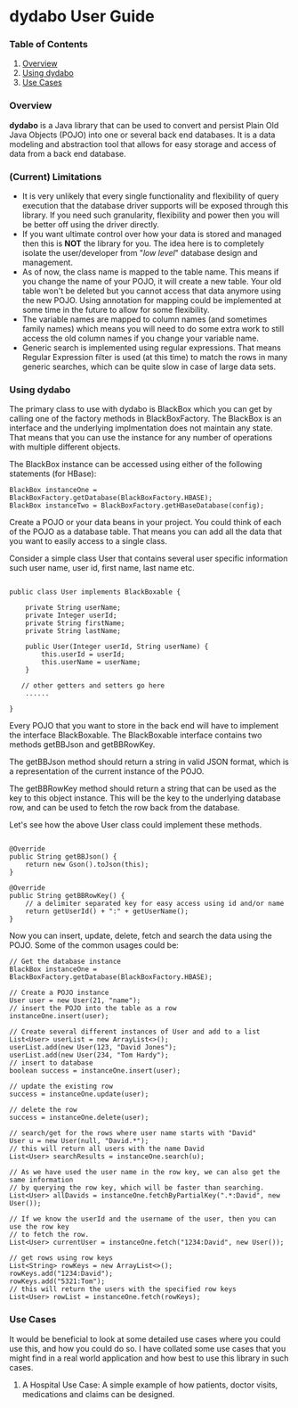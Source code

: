 # dydabo User Guide

### Table of Contents

 1. [Overview](#overview)
 2. [Using dydabo](#usingdydabo)
 3. [Use Cases](#usecases)

### Overview <a name="overview"></a>

**dydabo** is a Java library that can be used to convert and persist Plain Old Java Objects (POJO) into one or several back end databases. It is a data modeling and abstraction tool that allows for easy storage and access of data from a back end database.

### (Current) Limitations

* It is very unlikely that every single functionality and flexibility of query execution that the database driver supports will be exposed through this library. If you need such granularity, flexibility and power then you will be better off using the driver directly.
* If you want ultimate control over how your data is stored and managed then this is **NOT** the library for you. The idea here is to completely isolate the user/developer from "*low level*" database design and management.
* As of now, the class name is mapped to the table name. This means if you change the name of your POJO, it will create a new table. Your old table won't be deleted but you cannot access that data anymore using the new POJO. Using annotation for mapping could be implemented at some time in the future to allow for some flexibility.
* The variable names are mapped to column names (and sometimes family names) which means you will need to do some extra work to still access the old column names if you change your variable name.
* Generic search is implemented using regular expressions. That means Regular Expression filter is used (at this time) to match the rows in many generic searches, which can be quite slow in case of large data sets. 

### Using dydabo <a name="usingdydabo"></a>

The primary class to use with dydabo is BlackBox which you can get by calling one of the factory methods in BlackBoxFactory. The BlackBox is an interface and the underlying implmentation does not maintain any state. That means that you can use the instance for any number of operations with multiple different objects.

The BlackBox instance can be accessed using either of the following statements (for HBase):

`````
BlackBox instanceOne = BlackBoxFactory.getDatabase(BlackBoxFactory.HBASE);
BlackBox instanceTwo = BlackBoxFactory.getHBaseDatabase(config);
`````

Create a POJO or your data beans in your project. You could think of each of the POJO as a database table. That means you can add all the data that you want to easily access to  a single class. 

Consider a simple class User that contains several user specific information such user name, user id, first name, last name etc.

`````

public class User implements BlackBoxable {

	private String userName;
	private Integer userId;
	private String firstName;
	private String lastName;

	public User(Integer userId, String userName) {
		this.userId = userId;
		this.userName = userName;
	}

   // other getters and setters go here
    ......

}

``````

Every POJO that you want to store in the back end will have to implement the interface BlackBoxable. The BlackBoxable interface contains two methods getBBJson and getBBRowKey. 

The getBBJson method should return a string in valid JSON format, which is a representation of the current instance of the POJO. 

The getBBRowKey method should return a string that can be used as the key to this object instance. This will be the key to the underlying database row, and can be used to fetch the row back from the database.

Let's see how the above User class could implement these methods. 

````

@Override
public String getBBJson() {
	return new Gson().toJson(this);
}

@Override
public String getBBRowKey() {
	// a delimiter separated key for easy access using id and/or name
	return getUserId() + ":" + getUserName();
}

````

Now you can insert, update, delete, fetch and search the data using the POJO. Some of the common usages could be:

````````
// Get the database instance 
BlackBox instanceOne = BlackBoxFactory.getDatabase(BlackBoxFactory.HBASE);

// Create a POJO instance
User user = new User(21, "name");
// insert the POJO into the table as a row
instanceOne.insert(user);

// Create several different instances of User and add to a list
List<User> userList = new ArrayList<>();
userList.add(new User(123, "David Jones");
userList.add(new User(234, "Tom Hardy");
// insert to database
boolean success = instanceOne.insert(user);

// update the existing row
success = instanceOne.update(user);

// delete the row
success = instanceOne.delete(user);

// search/get for the rows where user name starts with "David" 
User u = new User(null, "David.*");
// this will return all users with the name David
List<User> searchResults = instanceOne.search(u);

// As we have used the user name in the row key, we can also get the same information
// by querying the row key, which will be faster than searching.
List<User> allDavids = instanceOne.fetchByPartialKey(".*:David", new User());

// If we know the userId and the username of the user, then you can use the row key 
// to fetch the row.
List<User> currentUser = instanceOne.fetch("1234:David", new User());

// get rows using row keys
List<String> rowKeys = new ArrayList<>();
rowKeys.add("1234:David");
rowKeys.add("5321:Tom");
// this will return the users with the specified row keys
List<User> rowList = instanceOne.fetch(rowKeys);
``````````

### Use Cases <a name="usecases"></a>

It would be beneficial to look at some detailed use cases where you could use this, and how you could do so. I have collated some use cases that you might find in a real  world application and how best to use this library in such cases.

1. A Hospital Use Case: A simple example of how patients, doctor visits, medications and claims can be designed.

